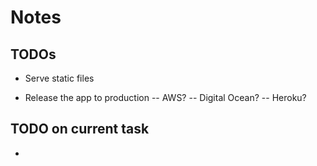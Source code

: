 # Notes
## TODOs

* Serve static files
- Release the app to production
-- AWS?
-- Digital Ocean?
-- Heroku?

## TODO on current task
-
